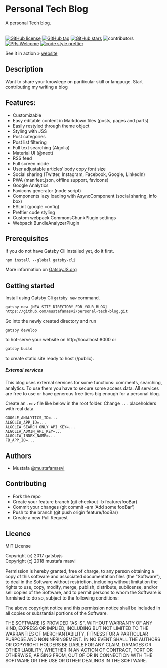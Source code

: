 # Personal Tech Blog

A personal Tech blog. <br /><br />

[![GitHub license][mit-badge]][mit]
[![GitHub tag][tag-badge]][tag]
[![GitHub stars][stars-badge]][stars]
![contributors][contributors-badge]
[![PRs Welcome][prs-badge]][prs]
[![code style prettier][prettier-badge]][prettier]
  <br />

See it in action » [website](https://mustafamasvi.github.io/techblog/) <br />

## Description

Want to share your knowlege on pariticular skill or langauge. Start contributing my writing a blog

## Features:

- Customizable
- Easy editable content in Markdown files (posts, pages and parts)
- Easily restyled through theme object
- Styling with JSS
- Post categories
- Post list filtering
- Full text searching (Algolia)
- Material UI (@next)
- RSS feed
- Full screen mode
- User adjustable articles’ body copy font size
- Social sharing (Twitter, Instagram, Facebook, Google, LinkedIn)
- PWA (manifest.json, offline support, favicons)
- Google Analytics
- Favicons generator (node script)
- Components lazy loading with AsyncComponent (social sharing, info box)
- ESLint (google config)
- Prettier code styling
- Custom webpack CommonsChunkPlugin settings
- Webpack BundleAnalyzerPlugin

## Prerequisites

If you do not have Gatsby Cli installed yet, do it first.

```text
npm install --global gatsby-cli
```

More information on [GatsbyJS.org](https://www.gatsbyjs.org/tutorial/part-one)

## Getting started

Install using Gatsby Cli `gatsby new` command.

```text
gatsby new [NEW_SITE_DIRECTORY_FOR_YOUR_BLOG] https://github.com/mustafamasvi/personal-tech-blog.git
```

Go into the newly created directory and run

```text
gatsby develop
```

to hot-serve your website on http://localhost:8000 or

```text
gatsby build
```

to create static site ready to host (/public).

##### External services

This blog uses external services for some functions: comments, searching, analytics. To use them you have to secure some access data. All services are free to use or have generous free tiers big enough for a personal blog.

Create an `.env` file like below in the root folder. Change `...` placeholders with real data.

```text
GOOGLE_ANALYTICS_ID=...
ALGOLIA_APP_ID=...
ALGOLIA_SEARCH_ONLY_API_KEY=...
ALGOLIA_ADMIN_API_KEY=...
ALGOLIA_INDEX_NAME=...
FB_APP_ID=...
```

## Authors

- Mustafa [@mustafamasvi](https://github.com/mustafamasvi)

## Contributing

- Fork the repo
- Create your feature branch (git checkout -b feature/fooBar)
- Commit your changes (git commit -am 'Add some fooBar')
- Push to the branch (git push origin feature/fooBar)
- Create a new Pull Request

## Licence

MIT License

Copyright (c) 2017 gatsbyjs <br />Copyright (c) 2018 mustafa masvi

Permission is hereby granted, free of charge, to any person obtaining a copy of this software and associated documentation files (the "Software"), to deal in the Software without restriction, including without limitation the rights to use, copy, modify, merge, publish, distribute, sublicense, and/or sell
copies of the Software, and to permit persons to whom the Software is furnished to do so, subject to the following conditions:

The above copyright notice and this permission notice shall be included in all copies or substantial portions of the Software.

THE SOFTWARE IS PROVIDED "AS IS", WITHOUT WARRANTY OF ANY KIND, EXPRESS OR IMPLIED, INCLUDING BUT NOT LIMITED TO THE WARRANTIES OF MERCHANTABILITY, FITNESS FOR A PARTICULAR PURPOSE AND NONINFRINGEMENT. IN NO EVENT SHALL THE AUTHORS OR COPYRIGHT HOLDERS BE LIABLE FOR ANY CLAIM, DAMAGES OR OTHER LIABILITY, WHETHER IN AN ACTION OF CONTRACT, TORT OR OTHERWISE, ARISING FROM, OUT OF OR IN CONNECTION WITH THE SOFTWARE OR THE USE OR OTHER DEALINGS IN THE SOFTWARE.


[prs-badge]: https://img.shields.io/badge/PRs-welcome-brightgreen.svg?style=flat-square
[prs]: http://makeapullrequest.com
[tag-badge]: https://img.shields.io/github/tag/mustafamasvi/personal-tech-blog.svg
[tag]: https://github.com/mustafamasvi/personal-tech-blog
[stars-badge]: https://img.shields.io/github/stars/mustafamasvi/personal-tech-blog.svg
[stars]: https://github.com/mustafamasvi/personal-tech-blog/stargazers
[contributors-badge]: https://img.shields.io/github/contributors/mustafamasvi/personal-tech-blog.svg
[prettier-badge]: https://img.shields.io/badge/code_style-prettier-ff69b4.svg?style=flat-square
[prettier]: https://github.com/prettier/prettier
[mit-badge]: https://img.shields.io/github/license/mustafamasvi/personal-tech-blog.svg
[mit]: https://github.com/mustafamasvi/personal-tech-blog/blob/master/LICENSE
